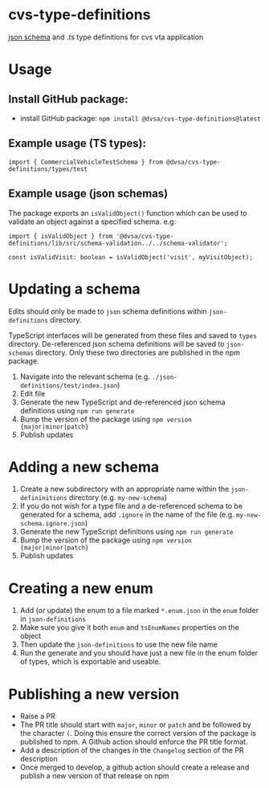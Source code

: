 # cvs-type-definitions

[json schema](https://json-schema.org/) and .ts type definitions for cvs vta application

# Usage

## Install GitHub package:

- install GitHub package: `npm install @dvsa/cvs-type-definitions@latest`

## Example usage (TS types):

`import { CommercialVehicleTestSchema } from @dvsa/cvs-type-definitions/types/test`

## Example usage (json schemas)

The package exports an `isValidObject()` function which can be used to validate an object against a specified schema. e.g:

`import { isValidObject } from '@dvsa/cvs-type-definitions/lib/src/schema-validation../../schema-validator';`

`const isValidVisit: boolean = isValidObject('visit', myVisitObject);`

# Updating a schema

Edits should only be made to `json` schema definitions within `json-definitions` directory.

TypeScript interfaces will be generated from these files and saved to `types` directory. De-referenced json schema definitions will be saved to `json-schemas` directory. Only these two directories are published in the npm package.

1. Navigate into the relevant schema (e.g. `./json-definitions/test/index.json`)
2. Edit file
3. Generate the new TypeScript and de-referenced json schema definitions using `npm run generate`
4. Bump the version of the package using `npm version {major|minor|patch}`
5. Publish updates

# Adding a new schema

1. Create a new subdirectory with an appropriate name within the `json-defininitions` directory (e.g. `my-new-schema`)
2. If you do not wish for a type file and a de-referenced schema to be generated for a schema, add `.ignore` in the name of the file (e.g. `my-new-schema.ignore.json`)
3. Generate the new TypeScript definitions using `npm run generate`
4. Bump the version of the package using `npm version {major|minor|patch}`
5. Publish updates

# Creating a new enum
1. Add (or update) the enum to a file marked `*.enum.json` in the `enum` folder in `json-definitions`
2. Make sure you give it both `enum` and `tsEnumNames` properties on the object
3. Then update the `json-definitions` to use the new file name
4. Run the generate and you should have just a new file in the enum folder of types, which is exportable and useable.

# Publishing a new version

- Raise a PR
- The PR title should start with `major`, `minor` or `patch` and be followed by the character `(`. Doing this ensure the correct version of the package is published to npm. A Github action should enforce the PR title format.
- Add a description of the changes in the `Changelog` section of the PR description
- Once merged to develop, a github action should create a release and publish a new version of that release on npm
